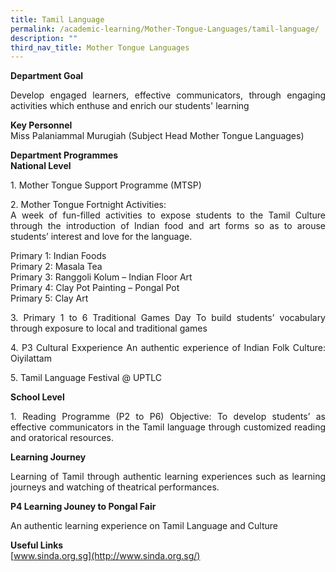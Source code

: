 ```yaml
---
title: Tamil Language
permalink: /academic-learning/Mother-Tongue-Languages/tamil-language/
description: ""
third_nav_title: Mother Tongue Languages
---
```

**Department Goal**
<p align="justify">
Develop engaged learners, effective communicators, through engaging activities which enthuse and enrich our students' learning 
</p>
  
**Key Personnel**   
Miss Palaniammal Murugiah  (Subject Head Mother Tongue Languages)

**Department Programmes** <br>
**National Level**
<p align="justify">
1. Mother Tongue Support Programme (MTSP)</p>
<p align="justify">
2. Mother Tongue Fortnight Activities:<br>
A week of fun-filled activities to expose students to the Tamil Culture through the introduction of Indian food and art forms so as to arouse students’ interest and love for the language. <br>

Primary 1: Indian Foods <br>
Primary 2: Masala Tea <br>
Primary 3: Ranggoli Kolum – Indian Floor Art <br>
Primary 4: Clay Pot Painting – Pongal Pot <br>
Primary 5: Clay Art <br>
</p>
<p align="justify">
3. Primary 1 to 6 Traditional Games Day
To build students’ vocabulary through exposure to local and traditional games
</p>
<p align="justify">
4. P3 Cultural Exxperience
An authentic experience of Indian Folk Culture: Oiyilattam
</p>
<p align="justify">
5. Tamil Language Festival @ UPTLC
</p>

**School Level**
<p align="justify">
1. Reading Programme (P2 to P6)
Objective: To develop students’ as effective communicators in the Tamil language through customized reading and oratorical resources.</p>

**Learning Journey**
<p align="justify">
Learning of Tamil through authentic learning experiences such as learning journeys and watching of theatrical performances. </p>

**P4 Learning Jouney to Pongal Fair**
<p align="justify">
An authentic learning experience on Tamil Language and Culture
</p>

**Useful Links**<br>
[www.sinda.org.sg](http://www.sinda.org.sg/)